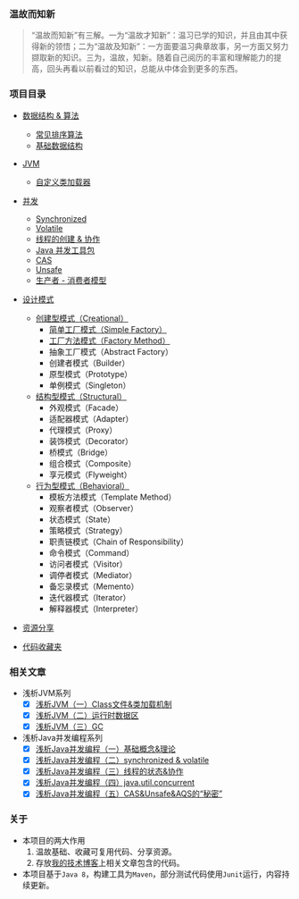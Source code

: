 ### 温故而知新
> “温故而知新”有三解。一为“温故才知新”：温习已学的知识，并且由其中获得新的领悟；二为“温故及知新”：一方面要温习典章故事，另一方面又努力撷取新的知识。三为，温故，知新。随着自己阅历的丰富和理解能力的提高，回头再看以前看过的知识，总能从中体会到更多的东西。

### 项目目录
- [数据结构 & 算法](https://github.com/lihengming/java-codes/tree/master/data-structure-algorithm)
    - [常见排序算法](https://github.com/lihengming/java-codes/tree/master/data-structure-algorithm/src/main/java/arithmetic)
    - [基础数据结构](https://github.com/lihengming/java-codes/tree/master/data-structure-algorithm/src/main/java/data/structure)
- [JVM]()
    - [自定义类加载器](https://github.com/lihengming/java-codes/blob/master/jvm/src/main/java/classloader/CustomClassLoader.java)
- [并发](https://github.com/lihengming/java-codes/tree/master/concurrent)
    - [Synchronized ](https://github.com/lihengming/java-codes/tree/master/concurrent/src/main/java/synchronizeds)
    - [Volatile](https://github.com/lihengming/java-codes/tree/master/concurrent/src/main/java/volatiles)
    - [线程的创建 & 协作](https://github.com/lihengming/java-codes/tree/master/concurrent/src/main/java/thread)
    - [Java 并发工具包](https://github.com/lihengming/java-codes/tree/master/concurrent/src/main/java/juc)
    - [CAS](https://github.com/lihengming/java-codes/tree/master/concurrent/src/main/java/cas)
    - [Unsafe](https://github.com/lihengming/java-codes/tree/master/concurrent/src/main/java/unsafe)
    - [生产者 - 消费者模型](https://github.com/lihengming/java-codes/tree/master/concurrent/src/main/java/pcmodel)
   
- [设计模式](https://github.com/lihengming/java-codes/tree/master/design-pattern) 
    - [创建型模式（Creational）](https://github.com/lihengming/java-codes/tree/master/design-pattern/src/main/java/creational)
        - [简单工厂模式（Simple Factory）](https://github.com/lihengming/java-codes/blob/master/design-pattern/src/main/java/creational/SimpleFactoryPattern.java)
        - [工厂方法模式（Factory Method）](https://github.com/lihengming/java-codes/blob/master/design-pattern/src/main/java/creational/FactoryMethodPattern.java)
        - 抽象工厂模式（Abstract Factory）
        - 创建者模式（Builder）
        - 原型模式（Prototype）
        - 单例模式（Singleton）
    - [结构型模式（Structural）](https://github.com/lihengming/java-codes/tree/master/design-pattern/src/main/java/structural)    
        - 外观模式（Facade）
        - 适配器模式（Adapter）
        - 代理模式（Proxy）
        - 装饰模式（Decorator）
        - 桥模式（Bridge）
        - 组合模式（Composite）
        - 享元模式（Flyweight）
    - [行为型模式（Behavioral）](https://github.com/lihengming/java-codes/tree/master/design-pattern/src/main/java/behavioral)
        - 模板方法模式（Template Method）
        - 观察者模式（Observer）
        - 状态模式（State）
        - 策略模式（Strategy）
        - 职责链模式（Chain of Responsibility）
        - 命令模式（Command）
        - 访问者模式（Visitor）
        - 调停者模式（Mediator）
        - 备忘录模式（Memento）
        - 迭代器模式（Iterator）
        - 解释器模式（Interpreter）
- [资源分享](https://github.com/lihengming/java-codes/tree/master/shared-resources) 
- [代码收藏夹](https://github.com/lihengming/java-codes/tree/master/codemarks) 

### 相关文章

- 浅析JVM系列
    - [x] [浅析JVM（一）Class文件&类加载机制](http://www.jianshu.com/p/5f3278916b38)
    - [x] [浅析JVM（二）运行时数据区](http://www.jianshu.com/p/460aeab77b7f)
    - [x] [浅析JVM（三）GC](http://www.jianshu.com/p/bf41e3425e64)

- 浅析Java并发编程系列
    - [x] [浅析Java并发编程（一）基础概念&理论](http://www.jianshu.com/p/f4cdcc90290a)
    - [x] [浅析Java并发编程（二）synchronized & volatile](http://www.jianshu.com/p/7713f95b1a67)
    - [x] [浅析Java并发编程（三）线程的状态&协作](http://www.jianshu.com/p/7cc1c01f7655)
    - [x] [浅析Java并发编程（四）java.util.concurrent](http://www.jianshu.com/p/47ff843bcfe7)
    - [x] [浅析Java并发编程（五）CAS&Unsafe&AQS的“秘密”](http://www.jianshu.com/p/54cc20a87502)
      
### 关于
- 本项目的两大作用
  1. 温故基础、收藏可复用代码、分享资源。
  2. 存放[我的技术博客](http://www.jianshu.com/u/335a31051c58)上相关文章包含的代码。
- 本项目基于```Java 8```，构建工具为```Maven```，部分测试代码使用```Junit```运行，内容持续更新。
